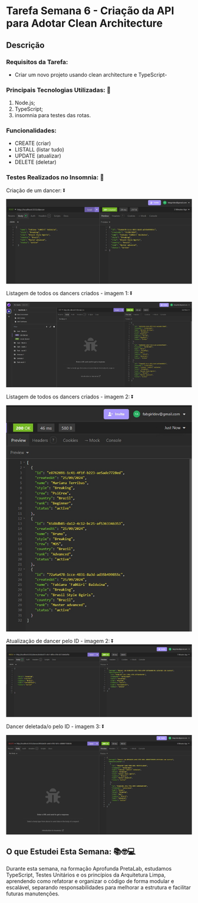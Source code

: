 
# Tarefa Semana 6 - Criação da API para Adotar Clean Architecture

## Descrição


### Requisitos da Tarefa:
- Criar um novo projeto usando clean architecture e TypeScript- 


### Principais Tecnologias Utilizadas: 🚀
1. Node.js;
2. TypeScript;
3. insomnia para testes das rotas.

### Funcionalidades: 
- CREATE (criar)
- LISTALL (listar tudo)
- UPDATE (atualizar)
- DELETE (deletar)


### Testes Realizados no Insomnia: 🧪
Criação de um dancer: ⏬

![Criação de um dancer](./assets/create_dancer.jpg)


Listagem de todos os dancers criados - imagem 1: ⏬

![Listagem de todas/os as/os dancers criados](./assets/list_dancer1.jpg)


Listagem de todos os dancers criados - imagem 2: ⏬

![Listagem de todas/os as/os dancers criados 2 ](./assets/list_dancer2.jpg) 

Atualização de dancer pelo ID - imagem 2: ⏬
![Atualização de dancer pelo ID ](./assets/update_dancer.jpg)


Dancer deletada/o pelo ID - imagem 3: ⏬

![Dancer deletada/o pelo ID ](./assets/delete_dancer.jpg)


## O que Estudei Esta Semana:  📚🤓💻
Durante esta semana, na formação Aprofunda PretaLab, estudamos TypeScript, Testes Unitários e os princípios da Arquitetura Limpa, aprendendo como refatorar e organizar o código de forma modular e escalável, separando responsabilidades para melhorar a estrutura e facilitar futuras manutenções.